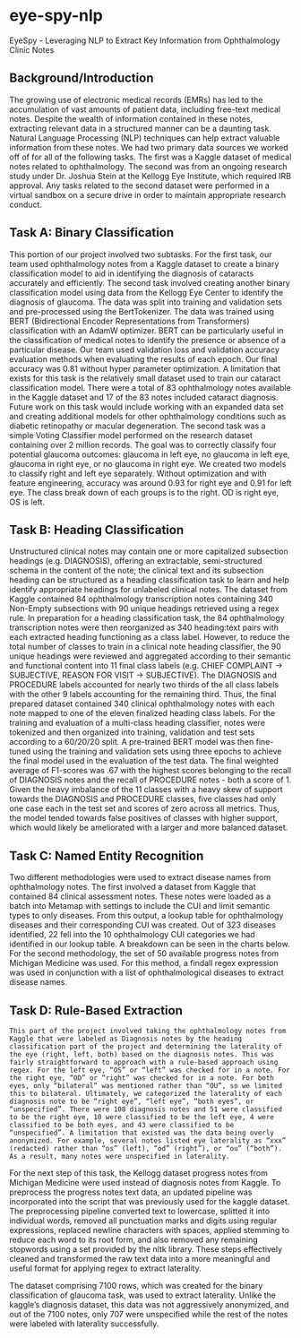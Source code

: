 # eye-spy-nlp
EyeSpy - Leveraging NLP to Extract Key Information from Ophthalmology Clinic Notes



## Background/Introduction
The growing use of electronic medical records (EMRs) has led to the accumulation of vast amounts of patient data, including free-text medical notes. Despite the wealth of information contained in these notes, extracting relevant data in a structured manner can be a daunting task. Natural Language Processing (NLP) techniques can help extract valuable information from these notes. We had two primary data sources we worked off of for all of the following tasks. The first was a Kaggle dataset of medical notes related to ophthalmology. The second was from an ongoing research study under Dr. Joshua Stein at the Kellogg Eye Institute, which required IRB approval. Any tasks related to the second dataset were performed in a virtual sandbox on a secure drive in order to maintain appropriate research conduct. 

## Task A: Binary Classification
This portion of our project involved two subtasks. For the first task, our team used ophthalmology notes from a Kaggle dataset to create a binary classification model to aid in identifying the diagnosis of cataracts accurately and efficiently. The second task involved creating another binary classification model using data from the Kellogg Eye Center to identify the diagnosis of glaucoma.
The data was split into training and validation sets and pre-processed using the BertTokenizer. The data was trained using BERT (Bidirectional Encoder Representations from Transformers) classification with an AdamW optimizer.  BERT can be particularly useful in the classification of medical notes to identify the presence or absence of a particular disease. Our team used validation loss and validation accuracy evaluation methods when evaluating the results of each epoch. Our final accuracy was 0.81 without hyper parameter optimization. A limitation that exists for this task is the relatively small dataset used to train our cataract classification model. There were a total of 83 ophthalmology notes available in the Kaggle dataset and 17 of the 83 notes included cataract diagnosis. Future work on this task would include working with an expanded data set and creating additional models for other ophthalmology conditions such as diabetic retinopathy or macular degeneration. 
The second task was a simple Voting Classifier model performed on the research dataset containing over 2 million records. The goal was to correctly classify four potential glaucoma outcomes: glaucoma in left eye, no glaucoma in left eye, glaucoma in right eye, or no glaucoma in right eye. We created two models to classify right and left eye separately. Without optimization and with feature engineering, accuracy was around 0.93 for right eye and 0.91 for left eye. The class break down of each groups is to the right. OD is right eye, OS is left. 

## Task B: Heading Classification
Unstructured clinical notes may contain one or more capitalized subsection headings (e.g. DIAGNOSIS), offering an extractable, semi-structured schema in the content of the note; the clinical text and its subsection heading can be structured as a heading classification task to learn and help identify appropriate headings for unlabeled clinical notes. 
	The dataset from Kaggle contained 84 ophthalmology transcription notes containing 340 Non-Empty subsections with 90 unique headings retrieved using a regex rule. In preparation for a heading classification task, the 84 ophthalmology transcription notes were then reorganized as 340 heading:text pairs with each extracted heading functioning as a class label. However, to reduce the total number of classes to train in a clinical note heading classifier, the 90 unique headings were reviewed and aggregated according to their semantic and functional content into 11 final class labels (e.g. CHIEF COMPLAINT -> SUBJECTIVE, REASON FOR VISIT -> SUBJECTIVE). The DIAGNOSIS and PROCEDURE labels accounted for nearly two thirds of the all class labels with the other 9 labels accounting for the remaining third. Thus, the final prepared dataset contained 340 clinical ophthalmology notes with each note mapped to one of the eleven finalized heading class labels.
	For the training and evaluation of a multi-class heading classifier, notes were tokenized and then organized into training, validation and test sets according to a 60/20/20 split. A pre-trained BERT model was then fine-tuned using the training and validation sets using three epochs to achieve the final model used in the evaluation of the test data. The final weighted average of F1-scores was .67 with the highest scores belonging to the recall of DIAGNOSIS notes and the recall of PROCEDURE notes - both a score of 1. Given the heavy imbalance of the 11 classes with a heavy skew of support towards the DIAGNOSIS and PROCEDURE classes, five classes had only one case each in the test set and scores of zero across all metrics. Thus, the model tended towards false positives of classes with higher support, which would likely be ameliorated with a larger and more balanced dataset.


## Task C: Named Entity Recognition
Two different methodologies were used to extract disease names from ophthalmology notes. The first involved a dataset from Kaggle that contained 84 clinical assessment notes. These notes were loaded as a batch into Metamap with settings to include the CUI and limit semantic types to only diseases. From this output, a lookup table for ophthalmology diseases and their corresponding CUI was created. Out of 323 diseases identified, 22 fell into the 10 ophthalmology CUI categories we had identified in our lookup table. A breakdown can be seen in the charts below. For the second methodology, the set of 50 available progress notes from Michigan Medicine was used. For this method, a findall regex expression was used in conjunction with a list of ophthalmological diseases to extract disease names.



## Task D: Rule-Based Extraction
	This part of the project involved taking the ophthalmology notes from Kaggle that were labeled as Diagnosis notes by the heading classification part of the project and determining the laterality of the eye (right, left, both) based on the diagnosis notes. This was fairly straightforward to approach with a rule-based approach using regex. For the left eye, “OS” or “left” was checked for in a note. For the right eye, “OD” or “right” was checked for in a note. For both eyes, only “bilateral” was mentioned rather than “OU”, so we limited this to bilateral. Ultimately, we categorized the laterality of each diagnosis note to be “right eye”, “left eye”, “both eyes”, or “unspecified”. There were 108 diagnosis notes and 51 were classified to be the right eye, 10 were classified to be the left eye, 4 were classified to be both eyes, and 43 were classified to be “unspecified”. A limitation that existed was the data being overly anonymized. For example, several notes listed eye laterality as “xxx” (redacted) rather than “os” (left), “od” (right”), or “ou” (“both”). As a result, many notes were unspecified in laterality. 

For the next step of this task, the Kellogg dataset progress notes from Michigan Medicine were used instead of diagnosis notes from Kaggle. To preprocess the progress notes text data, an updated pipeline was incorporated into the script that was previously used for the kaggle dataset. The preprocessing pipeline converted text to lowercase, splitted it into individual words, removed all punctuation marks and digits using regular expressions, replaced newline characters with spaces, applied stemming to reduce each word to its root form, and also removed any remaining stopwords using a set provided by the nltk library. These steps effectively cleaned and transformed the raw text data into a more meaningful and useful format for applying regex to extract laterality.

The dataset comprising 7100 rows, which was created for the binary classification of glaucoma task, was used to extract laterality. Unlike the kaggle’s diagnosis dataset, this data was not aggressively anonymized, and out of the 7100 notes, only 707 were unspecified while the rest of the notes were labeled with laterality successfully.
